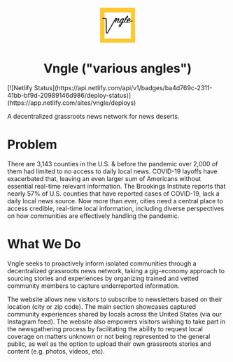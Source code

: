 <p align="center">
  <a href="https://www.vngle.com/">
    <img alt="Vngle" src="./static/images/logo-box.jpg" width="80" />
  </a>
</p>
<h1 align="center">
  Vngle ("various angles")
</h1>
[![Netlify Status](https://api.netlify.com/api/v1/badges/ba4d769c-2311-41bb-bf9d-20989146d986/deploy-status)](https://app.netlify.com/sites/vngle/deploys)

A decentralized grassroots news network for news deserts.

# Problem

There are 3,143 counties in the U.S. & before the pandemic over 2,000 of them had limited to no access to daily local news. COVID-19 layoffs have exacerbated that, leaving an even larger sum of Americans without essential real-time relevant information. The Brookings Institute reports that nearly 57% of U.S. counties that have reported cases of COVID-19, lack a daily local news source. Now more than ever, cities need a central place to access credible, real-time local information, including diverse perspectives on how communities are effectively handling the pandemic.

# What We Do

Vngle seeks to proactively inform isolated communities through a decentralized grassroots news network, taking a gig-economy approach to sourcing stories and experiences by organizing trained and vetted community members to capture underreported information.

The website allows new visitors to subscribe to newsletters based on their location (city or zip code). The main section showcases captured community experiences shared by locals across the United States (via our Instagram feed). The website also empowers visitors wishing to take part in the newsgathering process by facilitating the ability to request local coverage on matters unknown or not being represented to the general public, as well as the option to upload their own grassroots stories and content (e.g. photos, videos, etc).

